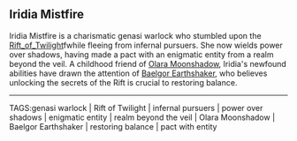 ## Iridia Mistfire

Iridia Mistfire is a charismatic genasi warlock who stumbled upon the [Rift_of_Twilight](../Places/Rift_of_Twilight.md)fwhile fleeing from infernal pursuers. She now wields power over shadows, having made a pact with an enigmatic entity from a realm beyond the veil. A childhood friend of [Olara Moonshadow](../People/Olara_Moonshadow.md), Iridia's newfound abilities have drawn the attention of [Baelgor Earthshaker](../People/Baelgor_Earthshaker.md), who believes unlocking the secrets of the Rift is crucial to restoring balance.


---

TAGS:genasi warlock | Rift of Twilight | infernal pursuers | power over shadows | enigmatic entity | realm beyond the veil | Olara Moonshadow | Baelgor Earthshaker | restoring balance | pact with entity

